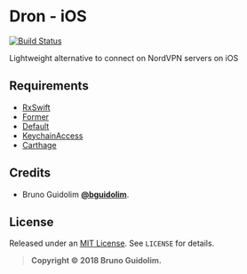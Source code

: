 # Dron - iOS
[![Build Status](https://img.shields.io/bitrise/a6f934e4abf71b48/development.svg?token=xg7WJE6eekaJ-a2XfIB9vA)](https://www.bitrise.io/app/a6f934e4abf71b48)

Lightweight alternative to connect on NordVPN servers on iOS

## Requirements
- [RxSwift](https://github.com/ReactiveX/RxSwift)
- [Former](https://github.com/ra1028/Former)
- [Default](https://github.com/Nirma/Default)
- [KeychainAccess](https://github.com/kishikawakatsumi/KeychainAccess)
- [Carthage](https://github.com/Carthage/Carthage)

## Credits

- Bruno Guidolim [**@bguidolim**](https://twitter.com/bguidolim).

## License

Released under an [MIT License](http://opensource.org/licenses/MIT). See `LICENSE` for details.

>**Copyright &copy; 2018 Bruno Guidolim.**
